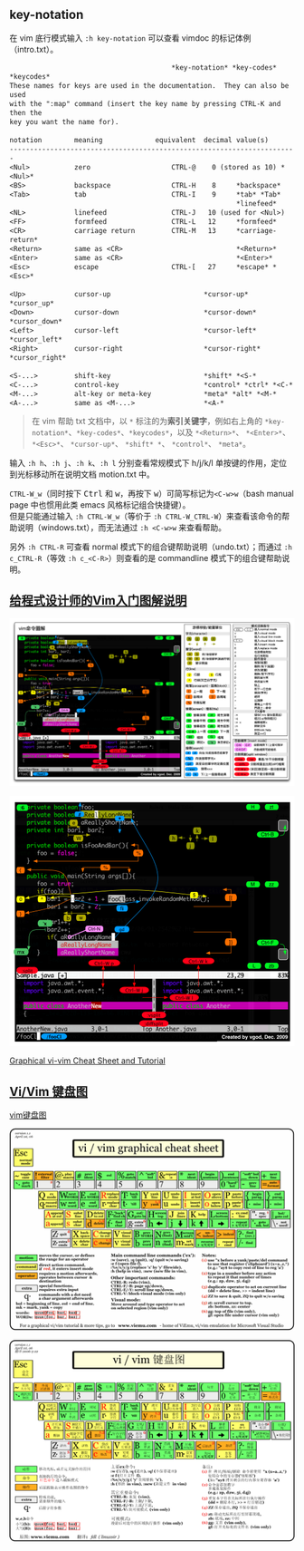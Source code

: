 
key-notation
---

在 vim 底行模式输入 `:h key-notation` 可以查看 vimdoc 的标记体例（intro.txt）。

```Shell
                                        *key-notation* *key-codes* *keycodes*
These names for keys are used in the documentation.  They can also be used
with the ":map" command (insert the key name by pressing CTRL-K and then the
key you want the name for).

notation        meaning             equivalent  decimal value(s)      
-----------------------------------------------------------------------
<Nul>           zero                    CTRL-@    0 (stored as 10) *<Nul>*
<BS>            backspace               CTRL-H    8     *backspace*
<Tab>           tab                     CTRL-I    9     *tab* *Tab*
                                                        *linefeed*
<NL>            linefeed                CTRL-J   10 (used for <Nul>)
<FF>            formfeed                CTRL-L   12     *formfeed*
<CR>            carriage return         CTRL-M   13     *carriage-return*
<Return>        same as <CR>                            *<Return>*
<Enter>         same as <CR>                            *<Enter>*
<Esc>           escape                  CTRL-[   27     *escape* *<Esc>*

<Up>            cursor-up                       *cursor-up* *cursor_up*
<Down>          cursor-down                     *cursor-down* *cursor_down*
<Left>          cursor-left                     *cursor-left* *cursor_left*
<Right>         cursor-right                    *cursor-right* *cursor_right*

<S-...>         shift-key                       *shift* *<S-*
<C-...>         control-key                     *control* *ctrl* *<C-*
<M-...>         alt-key or meta-key             *meta* *alt* *<M-*
<A-...>         same as <M-...>                 *<A-*

```

> 在 vim 帮助 txt 文档中，以 `*` 标注的为**索引关键字**，例如右上角的 `*key-notation*`、`*key-codes*`、`*keycodes*`，以及 `*<Return>*`、 `*<Enter>*`、 `*<Esc>*`、 `*cursor-up*`、 `*shift* *`、 `*control*`、 `*meta*`。

输入 `:h h`、`:h j`、`:h k`、`:h l` 分别查看常规模式下 h/j/k/l 单按键的作用，定位到光标移动所在说明文档 motion.txt 中。  

`CTRL-W_w`（同时按下 <kbd>Ctrl</kbd> 和 <kbd>w</kbd>，再按下 <kbd>w</kbd>）可简写标记为`<C-w>w`（bash manual page 中也惯用此类 emacs 风格标记组合快捷键）。  
但是只能通过输入 `:h CTRL-W_w`（等价于 `:h CTRL-W_CTRL-W`）来查看该命令的帮助说明（windows.txt），而无法通过 `:h <C-w>w` 来查看帮助。 

另外 `:h CTRL-R` 可查看 normal 模式下的组合键帮助说明（undo.txt）；而通过 `:h c_CTRL-R`（等效 `:h c_<C-R>`）则查看的是 commandline 模式下的组合键帮助说明。   

[给程式设计师的Vim入门图解说明](http://blog.vgod.tw/2009/12/08/vim-cheat-sheet-for-programmers/?variant=zh-cn)
---

![vim-cheat-sheet-full](images/vim-cheat-sheet-full.png)

![vim-cheat-sheet-diagram](images/vim-cheat-sheet-diagram.png)

[Graphical vi-vim Cheat Sheet and Tutorial](http://www.viemu.com/a_vi_vim_graphical_cheat_sheet_tutorial.html)

[Vi/Vim 键盘图](http://www.cnblogs.com/ldp-web/archive/2011/10/22/2220920.html)
---

[vim键盘图](http://km.oa.com/articles/show/68423)

![vi-vim-cheat-sheet-en](images/vi-vim-cheat-sheet-en.gif)

![vi-vim-cheat-sheet-cn](images/vi-vim-cheat-sheet-cn.png)
